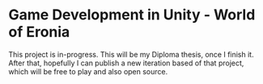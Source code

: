# Game Development in Unity - World of Eronia

This project is in-progress. This will be my Diploma thesis, once I finish it.
After that, hopefully I can publish a new iteration based of that project, which will be free to play and also open source.
